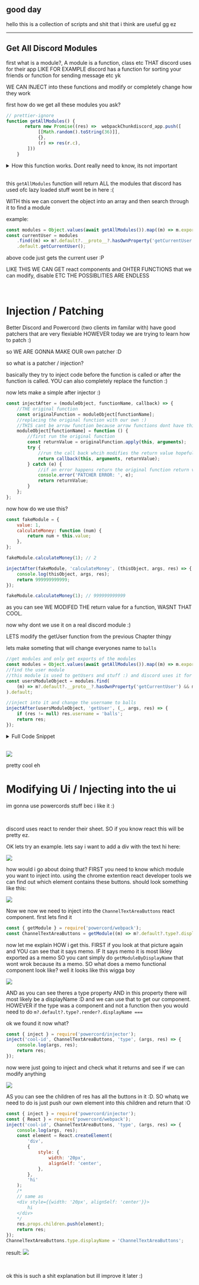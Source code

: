 ## good day

hello this is a collection of scripts and shit that i think are useful gg ez

---

<h2>Get All Discord Modules</h2>

first what is a module?, A module is a function, class etc THAT discord uses for their app
LIKE FOR EXAMPLE discord has a function for sorting your friends or function for sending message etc yk

WE CAN INJECT into these functions and modify or completely change how they work

first how do we get all these modules you ask?

```js
// prettier-ignore
function getAllModules() {
       return new Promise((res) =>  webpackChunkdiscord_app.push([
            [[Math.random().toString(36)]],
            {},
            (r) => res(r.c),
        ]))
    }
```

<details>
    <summary>How this function works. Dont really need to know, its not important
    </summary>
  
  so you might be confused on HOW this gets all the modules and rightfully so. Disocrd uses webpack to transplile and code split their web app AND THEY HAVE enabled the webpack jsonp thingy or in this case webpackchunkdiscord_app. i dont really understand it on a deep level but i do know that webpackChunkdiscord_app is how they emulate the import / export or module.exports thingy yk. IT is the modules object and thats where they store all the modules so other modules can import export stuff yk.

now why am i pussing all this shit? this wont do anything right it will just add it to the array right?
NO this push function is a wrapper over the original push function that allows us to insert modules into it
WHAT THIS MEANS is we can add our own module into this webpackChunk and then WE ARE bascially in the same enviroment as discords functions and modules. SO WE CAN IMPORT THEIR modules yk

heres the function that `webpackChunkdiscord_app.push` function
ofc i renamed some variables and refactored the minfied code to make it more readable

```js
// prettier-ignore
const wrappedPush = (push, args) => {
    //the arguments you passed for example: push([["id"], {}, (r) => {console.log(r)}])
    //ids will be ["id"], modules will be {} and the callback will be  (r) => {console.log(r)}
    const [ids, modules, callback] = args;
    if (ids.some((c) => 0 !== e[c])) {
        for (let module in modules) webpackMagic.o(modules, module) && (webpackMagic.m[module] = modules[module]);
        if (callback) var o = callback(webpackMagic);
    }
    push && push(args);
    for (let n = 0; n < ids.length; n++) {
        const id = ids[n];
        webpackMagic.o(e, id) && e[id] && e[id][0]();
        e[ids[n]] = 0;
    }
    return webpackMagic.O(o);
};
```

from this function we can see THEY GIVE us the webpack magic (which i dont understand how it works WHICH IS WHY i call it magic HEHEHE) AND THIS webpqack magic will HAVE ALL THE MODULES and ALL THE CHUNKS.
the callback we pass as the 3rd element in the array will give us the webpack magic (see line 8 of that code wrapper push function) and in the webpack magic theres a property that has the cache or all the functions that have been called or used / imported (i think.) this will be different for each web app but for discord the property is r.c or just c

The `modules` argument will be huge with many modules you can just look at discords minified code and see how big it is.

</details>

<br/>

this `getAllModules` function will return ALL the modules that discord has used
ofc lazy loaded stuff wont be in here :(

WITH this we can convert the object into an array and then search through it to find a module

example:

```js
const modules = Object.values(await getAllModules()).map((m) => m.exports);
const currentUser = modules
    .find((m) => m?.default?.__proto__?.hasOwnProperty('getCurrentUser') && m?.default?.__proto__?.hasOwnProperty('getUser'))
    .default.getCurrentUser();
```

above code just gets the current user :P

LIKE THIS WE CAN GET react components and OHTER FUNCTIONS that we can modify, disable ETC
THE POSSIBLITIES ARE ENDLESS

<br/>

# Injection / Patching

Better Discord and Powercord (two clients im familar with) have good patchers that are very flexiable HOWEVER today we are trying to learn how to patch :)

so WE ARE GONNA MAKE OUR own patcher :D

so what is a patcher / injection?

basically they try to inject code before the function is called or after the function is called. YOU can also completely replace the function :)

now lets make a simple after injector :)

```js
const injectAfter = (moduleObject, functionName, callback) => {
    //THE original function
    const originalFunction = moduleObject[functionName];
    //replacing the original function with our own :)
    //THIS cant be arrow function because arrow functions dont have this object :P
    moduleObject[functionName] = function () {
        //first run the original function
        const returnValue = originalFunction.apply(this, arguments);
        try {
            //run the call back whcih modifies the return value hopefully
            return callback(this, arguments, returnValue);
        } catch (e) {
            //if an error happens return the original function return value
            console.error('PATCHER ERROR: ', e);
            return returnValue;
        }
    };
};
```

now how do we use this?

```js
const fakeModule = {
    value: 1,
    calculateMoney: function (num) {
        return num + this.value;
    },
};

fakeModule.calculateMoney(1); // 2

injectAfter(fakeModule, 'calculateMoney', (thisObject, args, res) => {
    console.log(thisObject, args, res);
    return 999999999999;
});

fakeModule.calculateMoney(1); // 999999999999
```

as you can see WE MODIFED THE return value for a function, WASNT THAT COOL.

now why dont we use it on a real discord module :)

LETS modify the getUser function from the previous Chapter thingy

lets make someting that will change everyones name to `balls`

```js
//get modules and only get exports of the modules
const modules = Object.values(await getAllModules()).map((m) => m.exports);
//find the user module
//this module is used to getUsers and stuff :) and discord uses it for everything HEHEHHE HA
const usersModuleObject = modules.find(
    (m) => m?.default?.__proto__?.hasOwnProperty('getCurrentUser') && m?.default?.__proto__?.hasOwnProperty('getUser')
).default;

//inject into it and change the username to balls
injectAfter(usersModuleObject, 'getUser', (_, args, res) => {
    if (res != null) res.username = 'balls';
    return res;
});
```

<details>
    <summary> Full Code Snippet </summary>

```js
function getAllModules() {
    return new Promise((res) => webpackChunkdiscord_app.push([[[Math.random().toString(36)]], {}, (r) => res(r.c)]));
}
const injectAfter = (moduleObject, functionName, callback) => {
    //THE original function
    const originalFunction = moduleObject[functionName];
    //replacing the original function with our own :)
    //THIS cant be arrow function because arrow functions dont have this object :P
    moduleObject[functionName] = function () {
        //first run the original function
        const returnValue = originalFunction.apply(this, arguments);
        try {
            //run the call back whcih modifies the return value hopefully
            return callback(this, arguments, returnValue);
        } catch (e) {
            //if an error happens return the original function return value
            console.error('PATCHER ERROR: ', e);
            return returnValue;
        }
    };
};
//get modules and only get exports of the modules
const modules = Object.values(await getAllModules()).map((m) => m.exports);
//find the user module
//this module is used to getUsers and stuff :) and discord uses it for everything HEHEHHE HA
const usersModuleObject = modules.find(
    (m) => m?.default?.__proto__?.hasOwnProperty('getCurrentUser') && m?.default?.__proto__?.hasOwnProperty('getUser')
).default;

//inject into it and change the username to balls
injectAfter(usersModuleObject, 'getUser', (_, args, res) => {
    if (res != null) res.username = 'balls';
    return res;
});
```

</details>

<br />

![](https://i.imgur.com/Aop8bTX.png)

pretty cool eh

# Modifying Ui / Injecting into the ui

im gonna use powercords stuff bec i like it :)

<br />

discord uses react to render their sheet. SO if you know react this will be pretty ez.

OK lets try an example. lets say i want to add a div with the text hi here:

![](https://i.imgur.com/EYYzF94.png)

how would i go about doing that? FIRST you need to know which module you want to inject into. using the chrome extention react developer tools we can find out which element contains these buttons. should look something like this:

![](https://i.imgur.com/G4KCRzA.png)

Now we now we need to inject into the `ChannelTextAreaButtons` react component.
first lets find it

```js
const { getModule } = require('powercord/webpack');
const ChannelTextAreaButtons = getModule((m) => m?.default?.type?.displayName === 'ChannelTextAreaButtons', false);
```

now let me explain HOW i get this. FIRST if you look at that picture again and YOU can see that it says memo. IF It says memo it is most likley exported as a memo SO you cant simply do `getModuleByDisplayName` that wont wrok because its a memo. SO what does a memo functional component look like? well it looks like this wigga boy

![](https://i.imgur.com/auUdT5k.png)

AND as you can see theres a type property AND in this property there will most likely be a displayName :D and we can use that to get our component.
HOWEVER if the type was a component and not a function then you would need to do `m?.default?.type?.render?.displayName ===`

ok we found it now what?

```js
const { inject } = require('powercord/injector');
inject('cool-id', ChannelTextAreaButtons, 'type', (args, res) => {
    console.log(args, res);
    return res;
});
```

now were just going to inject and check what it returns and see if we can modify anything

![](https://i.imgur.com/OgrqH15.png)

AS you can see the children of res has all the buttons in it :D. SO whatq we need to do is just push our own element into this children and return that :O

```js
const { inject } = require('powercord/injector');
const { React } = require('powercord/webpack');
inject('cool-id', ChannelTextAreaButtons, 'type', (args, res) => {
    console.log(args, res);
    const element = React.createElement(
        'div',
        {
            style: {
                width: '20px',
                alignSelf: 'center',
            },
        },
        'hi'
    );
    /* 
    // same as
    <div style={{width: '20px', alignSelf: 'center'}}>
        hi
    </div>
    */
    res.props.children.push(element);
    return res;
});
ChannelTextAreaButtons.type.displayName = 'ChannelTextAreaButtons';
```

result:
![](https://i.imgur.com/QSgBWt6.png)

<br />

ok this is such a shit explanation but ill improve it later :)
